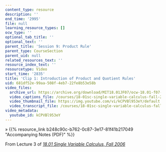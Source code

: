 ```yaml
---
content_type: resource
description: ''
end_time: '2995'
file: null
learning_resource_types: []
ocw_type: ''
optional_tab_title: ''
optional_text: ''
parent_title: 'Session 9: Product Rule'
parent_type: CourseSection
parent_uid: null
related_resources_text: ''
resource_index_text: ''
resourcetype: Video
start_time: '2835'
title: 'Clip 1: Introduction of Product and Quotient Rules'
uid: 681df52e-99aa-508f-4eb7-22fe8b53e58b
video_files:
  archive_url: https://archive.org/download/MIT18.01JF07/ocw-18.01-f07-lec03_300k.mp4
  video_captions_file: /courses/18-01sc-single-variable-calculus-fall-2010/e865ae4bc2845665a76369af04e5ad7d_kCPVBl953eY.vtt
  video_thumbnail_file: https://img.youtube.com/vi/kCPVBl953eY/default.jpg
  video_transcript_file: /courses/18-01sc-single-variable-calculus-fall-2010/fe665ad9ddb8ad0f825f89d70189e51f_kCPVBl953eY.pdf
video_metadata:
  youtube_id: kCPVBl953eY
---
```


» {{% resource_link b248c90c-b762-0c87-3e17-81f41b217049 "Accompanying Notes (PDF)" %}}

From Lecture 3 of [_18.01 Single Variable Calculus, Fall 2006_](/courses/18-01-single-variable-calculus-fall-2006/video_galleries/video-lectures)

